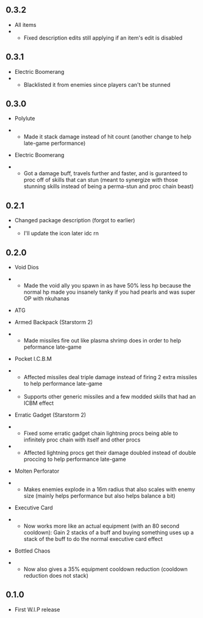 ## 0.3.2

- All items
- - Fixed description edits still applying if an item's edit is disabled

## 0.3.1

- Electric Boomerang
- - Blacklisted it from enemies since players can't be stunned

## 0.3.0

- Polylute
- - Made it stack damage instead of hit count (another change to help late-game performance)

- Electric Boomerang
- - Got a damage buff, travels further and faster, and is guranteed to proc off of skills that can stun (meant to synergize with those stunning skills instead of being a perma-stun and proc chain beast)

## 0.2.1

- Changed package description (forgot to earlier)
- - I'll update the icon later idc rn

## 0.2.0

- Void Dios
- - Made the void ally you spawn in as have 50% less hp because the normal hp made you insanely tanky if you had pearls and was super OP with nkuhanas

- ATG
- Armed Backpack (Starstorm 2)
- - Made missiles fire out like plasma shrimp does in order to help peformance late-game

- Pocket I.C.B.M
- - Affected missiles deal triple damage instead of firing 2 extra missiles to help performance late-game
- - Supports other generic missiles and a few modded skills that had an ICBM effect

- Erratic Gadget (Starstorm 2)
- - Fixed some erratic gadget chain lightning procs being able to infinitely proc chain with itself and other procs
- - Affected lightning procs get their damage doubled instead of double proccing to help performance late-game

- Molten Perforator
- - Makes enemies explode in a 16m radius that also scales with enemy size (mainly helps performance but also helps balance a bit)

- Executive Card
- - Now works more like an actual equipment (with an 80 second cooldown): Gain 2 stacks of a buff and buying something uses up a stack of the buff to do the normal executive card effect

- Bottled Chaos
- - Now also gives a 35% equipment cooldown reduction (cooldown reduction does not stack)

## 0.1.0

- First W.I.P release